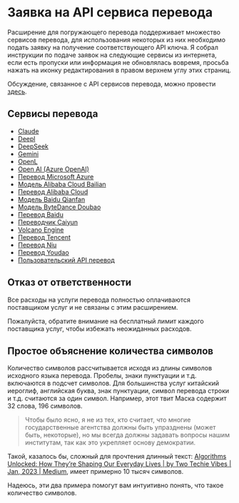 # Заявка на API сервиса перевода

Расширение для погружающего перевода поддерживает множество сервисов перевода, для использования некоторых из них необходимо подать заявку на получение соответствующего API ключа. Я собрал инструкции по подаче заявок на следующие сервисы из интернета, если есть пропуски или информация не обновлялась вовремя, просьба нажать на иконку редактирования в правом верхнем углу этих страниц.

Обсуждение, связанное с API сервисов перевода, можно провести [здесь](https://github.com/immersive-translate/immersive-translate/issues/137).

## Сервисы перевода

- [Claude](./services/claude.md)
- [Deepl](./services/deepL.md)
- [DeepSeek](./services/deepseek.md)
- [Gemini](./services/gemini.md)
- [OpenL](./services/openL.md)
- [Open AI (Azure OpenAI)](./services/openai.md)
- [Перевод Microsoft Azure](./services/azure.md)
- [Модель Alibaba Cloud Bailian](./services/aliyun-bailian.md)
- [Перевод Alibaba Cloud](./services/aliyun.md)
- [Модель Baidu Qianfan](./services/baidu-qianfan.md)
- [Модель ByteDance Doubao](./services/doubao.md)
- [Перевод Baidu](./services/baidu.md)
- [Переводчик Caiyun](./services/caiyun.md)
- [Volcano Engine](./services/volcano.md)
- [Перевод Tencent](./services/tencent.md)
- [Перевод Niu](./services/niu.md)
- [Перевод Youdao](./services/youdao.md)
- [Пользовательский API перевод](./services/custom.md)

## Отказ от ответственности

Все расходы на услуги перевода полностью оплачиваются поставщиком услуг и не связаны с этим расширением.

Пожалуйста, обратите внимание на бесплатный лимит каждого поставщика услуг, чтобы избежать неожиданных расходов.

## Простое объяснение количества символов

Количество символов рассчитывается исходя из длины символов исходного языка перевода. Пробелы, знаки пунктуации и т.д. включаются в подсчет символов. Для большинства услуг китайский иероглиф, английская буква, знак пунктуации, символ перевода строки и т.д. считаются за один символ. Например, этот твит Маска содержит 32 слова, 196 символов.

> Чтобы было ясно, я не из тех, кто считает, что многие государственные агентства должны быть упразднены (может быть, некоторые), но мы всегда должны задавать вопросы нашим институтам, так как это укрепляет основу демократии.

Такой, казалось бы, сложный для прочтения длинный текст: [Algorithms Unlocked: How They’re Shaping Our Everyday Lives | by Two Techie Vibes | Jan, 2023 | Medium](https://twotechievibes.medium.com/algorithms-unlocked-how-theyre-shaping-our-everyday-lives-6261fa1dbad), имеет примерно 10 тысяч символов.

Надеюсь, эти два примера помогут вам интуитивно понять, что такое количество символов.
